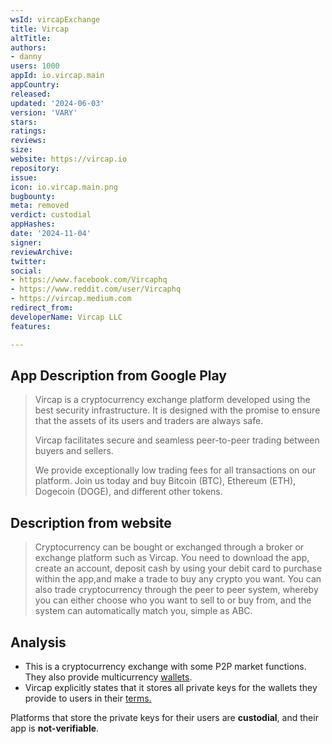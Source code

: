 ```yaml
---
wsId: vircapExchange
title: Vircap
altTitle: 
authors:
- danny
users: 1000
appId: io.vircap.main
appCountry: 
released: 
updated: '2024-06-03'
version: 'VARY'
stars: 
ratings: 
reviews: 
size: 
website: https://vircap.io
repository: 
issue: 
icon: io.vircap.main.png
bugbounty: 
meta: removed
verdict: custodial
appHashes: 
date: '2024-11-04'
signer: 
reviewArchive: 
twitter: 
social:
- https://www.facebook.com/Vircaphq
- https://www.reddit.com/user/Vircaphq
- https://vircap.medium.com
redirect_from: 
developerName: Vircap LLC
features: 

---
```


## App Description from Google Play

> Vircap is a cryptocurrency exchange platform developed using the best security infrastructure. It is designed with the promise to ensure that the assets of its users and traders are always safe.
>
> Vircap facilitates secure and seamless peer-to-peer trading between buyers and sellers.
>
> We provide exceptionally low trading fees for all transactions on our platform.
> Join us today and buy Bitcoin (BTC), Ethereum (ETH), Dogecoin (DOGE), and different other tokens.

## Description from website

> Cryptocurrency can be bought or exchanged through a broker or exchange platform such as Vircap. You need to download the app, create an account, deposit cash by using your debit card to purchase within the app,and make a trade to buy any crypto you want. You can also trade cryptocurrency through the peer to peer system, whereby you can either choose who you want to sell to or buy from, and the system can automatically match you, simple as ABC.

## Analysis 

- This is a cryptocurrency exchange with some P2P market functions. They also provide multicurrency [wallets](https://www.vircap.io/faq#wallet). 
- Vircap explicitly states that it stores all private keys for the wallets they provide to users in their [terms.](https://www.vircap.io/terms-of-use)

Platforms that store the private keys for their users are **custodial**, and their app is **not-verifiable**.
